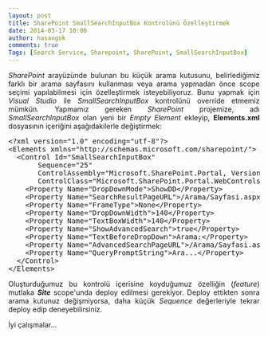 ```yaml
---
layout: post
title: SharePoint SmallSearchInputBox Kontrolünü Özelleştirmek
date: 2014-03-17 10:00
author: hasangok
comments: true
Tags: [Search Service, Sharepoint, SharePoint, SmallSearchInputBox]
---
```

<p style="text-align: justify;"><em>SharePoint</em> arayüzünde bulunan bu küçük arama kutusunu, belirlediğimiz farklı bir arama sayfasını kullanması veya arama yapmadan önce scope seçimi yapılabilmesi için özelleştirmek isteyebiliyoruz. Bunu yapmak için <em>Visual Studio</em> ile <em>SmallSearchInputBox</em> kontrolünü override etmemiz mümkün. Yapmamız gereken <em>SharePoint</em> projemize, adı <em>SmallSearchInputBox</em> olan yeni bir <em>Empty Element</em> ekleyip, <strong>Elements.xml</strong> dosyasının içeriğini aşağıdakilerle değiştirmek:</p>

<pre class="lang:default decode:true">&lt;?xml version="1.0" encoding="utf-8"?&gt;
&lt;Elements xmlns="http://schemas.microsoft.com/sharepoint/"&gt;
  &lt;Control Id="SmallSearchInputBox"
       Sequence="25"
       ControlAssembly="Microsoft.SharePoint.Portal, Version=14.0.0.0, Culture=neutral, PublicKeyToken=71e9bce111e9429c"
       ControlClass="Microsoft.SharePoint.Portal.WebControls.SearchBoxEx"&gt;
    &lt;Property Name="DropDownMode"&gt;ShowDD&lt;/Property&gt;
    &lt;Property Name="SearchResultPageURL"&gt;/Arama/Sayfasi.aspx&lt;/Property&gt;
    &lt;Property Name="FrameType"&gt;None&lt;/Property&gt;
    &lt;Property Name="DropDownWidth"&gt;140&lt;/Property&gt;
    &lt;Property Name="TextBoxWidth"&gt;140&lt;/Property&gt;
    &lt;Property Name="ShowAdvancedSearch"&gt;true&lt;/Property&gt;
    &lt;Property Name="TextBeforeDropDown"&gt;Arama:&lt;/Property&gt;
    &lt;Property Name="AdvancedSearchPageURL"&gt;/Arama/Sayfasi.aspx&lt;/Property&gt;
    &lt;Property Name="QueryPromptString"&gt;Ara...&lt;/Property&gt;
  &lt;/Control&gt;
&lt;/Elements&gt;</pre>
<p style="text-align: justify;">Oluşturduğumuz bu kontrolü içerisine koyduğumuz özelliğin (<em>feature</em>) mutlaka <em><strong>Site</strong></em> scope'unda deploy edilmesi gerekiyor. Deploy ettikten sonra arama kutunuz değişmiyorsa, daha küçük <em>Sequence</em> değerleriyle tekrar deploy edip deneyebilirsiniz.</p>
<p style="text-align: justify;">İyi çalışmalar...</p>
